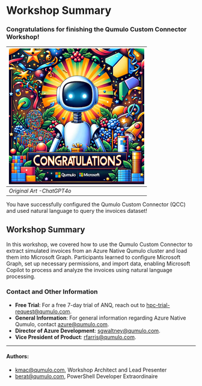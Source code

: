 # Workshop Summary 

### Congratulations for finishing the Qumulo Custom Connector Workshop! 

| ![Image made by ChatGPT4o](https://github.com/Qumulo/QumuloCustomConnector/blob/main/workshop/images/congrats.png?raw=true) |
|----------------------------------------------|
| *Original Art -ChatGPT4o* |

You have successfully configured the Qumulo Custom Connector (QCC) and used natural language to query the invoices dataset! 

## Workshop Summary

In this workshop, we covered how to use the Qumulo Custom Connector to extract simulated invoices from an Azure Native Qumulo cluster and load them into Microsoft Graph. Participants learned to configure Microsoft Graph, set up necessary permissions, and import data, enabling Microsoft Copilot to process and analyze the invoices using natural language processing.

### Contact and Other Information

- **Free Trial**: For a free 7-day trial of ANQ, reach out to [hpc-trial-request@qumulo.com](mailto:hpc-trial-request@qumulo.com).
- **General Information**: For general information regarding Azure Native Qumulo, contact [azure@qumulo.com](mailto:azure@qumulo.com).
- **Director of Azure Development**: [sgwaltney@qumulo.com](mailto:sgwaltney@qumulo.com).
- **Vice President of Product**: [rfarris@qumulo.com](mailto:rfarris@qumulo.com).

---
#### Authors:
- [kmac@qumulo.com](mailto:kmac@qumulo.com), Workshop Architect and Lead Presenter
- [berat@qumulo.com](mailto:berat@qumulo.com), PowerShell Developer Extraordinaire
